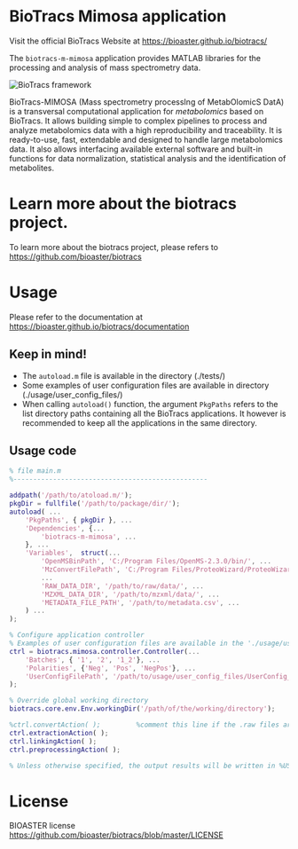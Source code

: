 # BioTracs Mimosa application

Visit the official BioTracs Website at https://bioaster.github.io/biotracs/

The `biotracs-m-mimosa` application provides MATLAB libraries for the processing and analysis of mass spectrometry data.

![BioTracs framework](https://bioaster.github.io/biotracs/static/img/biotracs-m-mimosa.png)

BioTracs-MIMOSA (Mass spectrometry processIng of MetabOlomicS DatA) is a transversal computational application for _metabolomics_ based on BioTracs. It allows building simple to complex pipelines to process and analyze metabolomics data with a high reproducibility and traceability. It is ready-to-use, fast, extendable and designed to handle large metabolomics data. It also allows interfacing available external software and built-in functions for data normalization, statistical analysis and the identification of metabolites.

# Learn more about the biotracs project.

To learn more about the biotracs project, please refers to https://github.com/bioaster/biotracs

# Usage

Please refer to the documentation at https://bioaster.github.io/biotracs/documentation

## Keep in mind!

* The `autoload.m` file is available in the directory (./tests/)
* Some examples of user configuration files are available in directory (./usage/user_config_files/)
* When calling `autoload()` function, the argument `PkgPaths` refers to the list directory paths containing all the BioTracs applications. It however is recommended to keep all the applications in the same directory.

## Usage code

```matlab
% file main.m
%-------------------------------------------------

addpath('/path/to/atoload.m/');
pkgDir = fullfile('/path/to/package/dir/');
autoload( ...
	'PkgPaths', { pkgDir }, ...
	'Dependencies', {...
		'biotracs-m-mimosa', ...
	}, ...
	'Variables',  struct(...
		'OpenMSBinPath', 'C:/Program Files/OpenMS-2.3.0/bin/', ...
		'MzConvertFilePath', 'C:/Program Files/ProteoWizard/ProteoWizard 3.0.9992/msconvert.exe' ...
		...
		'RAW_DATA_DIR', '/path/to/raw/data/', ...
        'MZXML_DATA_DIR', '/path/to/mzxml/data/', ...
        'METADATA_FILE_PATH', '/path/to/metadata.csv', ...
	) ...
);

% Configure application controller
% Examples of user configuration files are available in the './usage/user_config_files/' sub-directory
ctrl = biotracs.mimosa.controller.Controller(...
	'Batches', { '1', '2', '1_2'}, ...
	'Polarities', {'Neg', 'Pos', 'NegPos'}, ...
	'UserConfigFilePath', '/path/to/usage/user_config_files/UserConfig_NoConvert.csv/' ...
);

% Override global working directory
biotracs.core.env.Env.workingDir('/path/of/the/working/directory');

%ctrl.convertAction( );			%comment this line if the .raw files are already converted to .mzXML (ensure that the appropriate user configuration file is used)
ctrl.extractionAction( );
ctrl.linkingAction( );
ctrl.preprocessingAction( );

% Unless otherwise specified, the output results will be written in %USER_HOME_DIR%/BIOASTER/BIOTRACS/Mimosa
```

# License

BIOASTER license https://github.com/bioaster/biotracs/blob/master/LICENSE